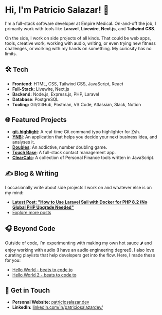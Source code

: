 
# Hi, I'm Patricio Salazar! 👋

I'm a full-stack software developer at Empire Medical. On-and-off the job, I primarily work with tools like **Laravel**, **Livewire**, **Next.js**, and **Tailwind CSS**.

On the side, I work on side projects of all kinds. That could be web apps, tools, creative work, working with audio, writing, or even trying new fitness challenges, or working with my hands on something. My curiosity has no limits.

## 🛠 Tech
- **Frontend:** HTML, CSS, Tailwind CSS, JavaScript, React
 - **Full-Stack:** Livewire, Next.js
- **Backend:** Node.js, Express.js, PHP, Laravel
- **Database:** PostgreSQL
- **Tooling:** Git/GitHub, Postman, VS Code, Atlassian, Slack, Notion

## 🌐 Featured Projects
- **[git-highlight](https://patriciosebastian.github.io/git-highlight-website/)**: A real-time Git command typo highlighter for Zsh.
- **[YNBI](https://yournextbusinessidea.app/)**: An application that helps you decide your next business idea, and analyses it.
- **[Doubles](https://playdoubles.org/)**: An addictive, number doubling game.
- **[Touch Base](https://www.touchbaseapp.co/)**: A full-stack contact management app.
- **[ClearCalc](https://www.clearcalc.app/)**: A collection of Personal Finance tools written in JavaScript.

## ✍️ Blog & Writing
I occasionally write about side projects I work on and whatever else is on my mind:

- **[Latest Post: "How to Use Laravel Sail with Docker for PHP 8.2 (No Global PHP Upgrade Needed"](https://patriciosalazar.dev/blog/laravel-sail-docker-php82-without-system-upgrade)**
- [Explore more posts](https://www.patriciosalazar.dev/blog)

## 🎧 Beyond Code
Outside of code, I’m experimenting with making my own hot sauce 🌶️ and enjoy working with audio (I have an audio engineering degree!). I also love curating playlists that help developers get into the flow. Here, I made these for you:

- [Hello World - beats to code to](https://open.spotify.com/playlist/77hkmQ7eTgfvpjPXDPjSRT?si=ckGhVKy0RxueNSB0dYycQw)
- [Hello World 2 - beats to code to](https://open.spotify.com/playlist/3TWuzDL7v8DKhcFatC1g8D?si=yb19DuvpT66mzAXiCUXhew)

## 🔗 Get in Touch
- **Personal Website:** [patriciosalazar.dev](https://www.patriciosalazar.dev/)
- **LinkedIn:** [linkedin.com/in/patriciosalazardev/](https://www.linkedin.com/in/patriciosalazardev/)
